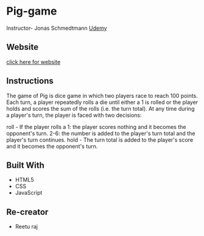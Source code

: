 # Pig-game
Instructor- Jonas Schmedtmann [Udemy](https://www.udemy.com/the-complete-javascript-course)

## Website
[click here for website](https://69otherways.github.io/Pig-game/)

## Instructions
The game of Pig is dice game in which two players race to reach 100 points. Each turn, a player repeatedly rolls a die until either a 1 is rolled or the player holds and scores the sum of the rolls (i.e. the turn total). At any time during a player's turn, the player is faced with two decisions:

roll - If the player rolls a
1: the player scores nothing and it becomes the opponent's turn.
2-6: the number is added to the player's turn total and the player's turn continues.
hold - The turn total is added to the player's score and it becomes the opponent's turn.

## Built With

- HTML5
- CSS
- JavaScript

## Re-creator
- Reetu raj
